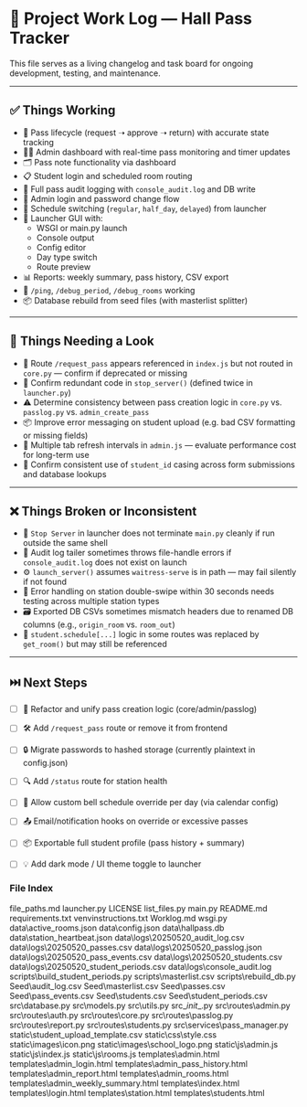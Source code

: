 # 📓 Project Work Log — Hall Pass Tracker

This file serves as a living changelog and task board for ongoing development, testing, and maintenance.

---

## ✅ Things Working

- 🧠 Pass lifecycle (request ➝ approve ➝ return) with accurate state tracking
- 👨‍🏫 Admin dashboard with real-time pass monitoring and timer updates
- 🗂️ Pass note functionality via dashboard
- 📋 Student login and scheduled room routing
- 🧾 Full pass audit logging with `console_audit.log` and DB write
- 🔐 Admin login and password change flow
- 📅 Schedule switching (`regular`, `half_day`, `delayed`) from launcher
- 🔄 Launcher GUI with:
  - WSGI or main.py launch
  - Console output
  - Config editor
  - Day type switch
  - Route preview
- 📊 Reports: weekly summary, pass history, CSV export
- 🧪 `/ping`, `/debug_period`, `/debug_rooms` working
- 📦 Database rebuild from seed files (with masterlist splitter)

---

## 🧐 Things Needing a Look

- 📎 Route `/request_pass` appears referenced in `index.js` but not routed in `core.py` — confirm if deprecated or missing
- 🧩 Confirm redundant code in `stop_server()` (defined twice in `launcher.py`)
- ⚠️ Determine consistency between pass creation logic in `core.py` vs. `passlog.py` vs. `admin_create_pass`
- 📦 Improve error messaging on student upload (e.g. bad CSV formatting or missing fields)
- 🔁 Multiple tab refresh intervals in `admin.js` — evaluate performance cost for long-term use
- 📁 Confirm consistent use of `student_id` casing across form submissions and database lookups

---

## ❌ Things Broken or Inconsistent

- 🛑 `Stop Server` in launcher does not terminate `main.py` cleanly if run outside the same shell
- 🧵 Audit log tailer sometimes throws file-handle errors if `console_audit.log` does not exist on launch
- ⚙️ `launch_server()` assumes `waitress-serve` is in path — may fail silently if not found
- 🧾 Error handling on station double-swipe within 30 seconds needs testing across multiple station types
- 🗃️ Exported DB CSVs sometimes mismatch headers due to renamed DB columns (e.g., `origin_room` vs. `room_out`)
- 🔁 `student.schedule[...]` logic in some routes was replaced by `get_room()` but may still be referenced

---

## ⏭️ Next Steps

- [ ] 🔁 Refactor and unify pass creation logic (core/admin/passlog)
- [ ] 🛠️ Add `/request_pass` route or remove it from frontend
- [ ] 🔒 Migrate passwords to hashed storage (currently plaintext in config.json)
- [ ] 🔍 Add `/status` route for station health
- [ ] 📆 Allow custom bell schedule override per day (via calendar config)
- [ ] 📤 Email/notification hooks on override or excessive passes
- [ ] 📦 Exportable full student profile (pass history + summary)
- [ ] 💡 Add dark mode / UI theme toggle to launcher


### File Index
file_paths.md
launcher.py
LICENSE
list_files.py
main.py
README.md
requirements.txt
venvinstructions.txt
Worklog.md
wsgi.py
data\active_rooms.json
data\config.json
data\hallpass.db
data\station_heartbeat.json
data\logs\20250520_audit_log.csv
data\logs\20250520_passes.csv
data\logs\20250520_passlog.json
data\logs\20250520_pass_events.csv
data\logs\20250520_students.csv
data\logs\20250520_student_periods.csv
data\logs\console_audit.log
scripts\build_student_periods.py
scripts\masterlist.csv
scripts\rebuild_db.py
Seed\audit_log.csv
Seed\masterlist.csv
Seed\passes.csv
Seed\pass_events.csv
Seed\students.csv
Seed\student_periods.csv
src\database.py
src\models.py
src\utils.py
src\__init__.py
src\routes\admin.py
src\routes\auth.py
src\routes\core.py
src\routes\passlog.py
src\routes\report.py
src\routes\students.py
src\services\pass_manager.py
static\student_upload_template.csv
static\css\style.css
static\images\icon.png
static\images\school_logo.png
static\js\admin.js
static\js\index.js
static\js\rooms.js
templates\admin.html
templates\admin_login.html
templates\admin_pass_history.html
templates\admin_report.html
templates\admin_rooms.html
templates\admin_weekly_summary.html
templates\index.html
templates\login.html
templates\station.html
templates\students.html

